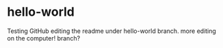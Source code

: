 # hello-world
Testing GitHub
editing the readme under hello-world branch.
more editing on the computer! 
branch?